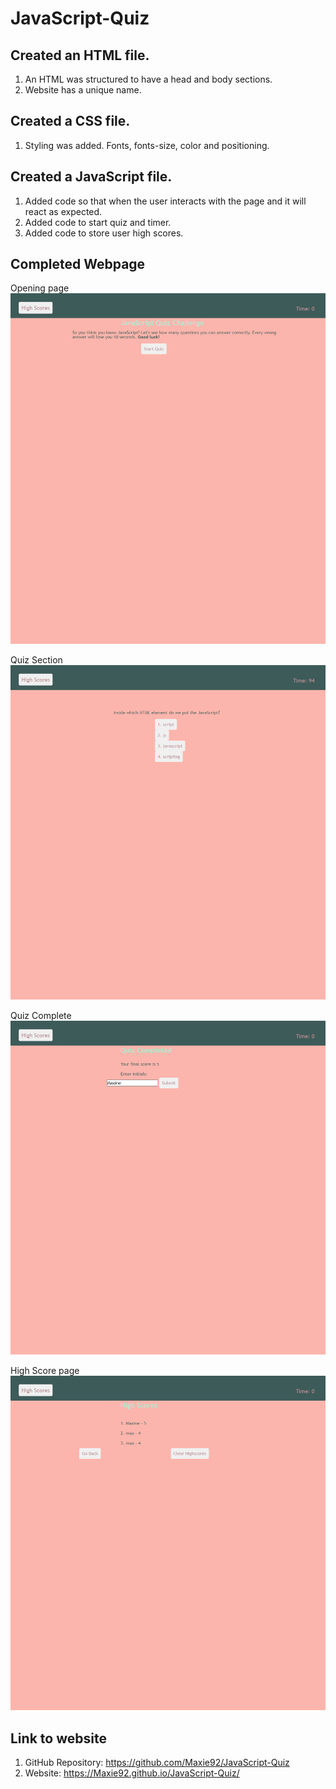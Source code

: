 # JavaScript-Quiz

## Created an HTML file.

1. An HTML was structured to have a head and body sections.
2. Website has a unique name.

## Created a CSS file.

1. Styling was added. Fonts, fonts-size, color and positioning.

## Created a JavaScript file.

1. Added code so that when the user interacts with the page and it will react as expected.
2. Added code to start quiz and timer.
3. Added code to store user high scores.

## Completed Webpage

Opening page
![alt text](./assets/images/Project_image_1.png)

Quiz Section
![alt text](./assets/images/Project_image_2.png)

Quiz Complete
![alt text](./assets/images/Project_image_3.png)

High Score page
![alt text](./assets/images/Project_image_4.png)

## Link to website

1. GitHub Repository: https://github.com/Maxie92/JavaScript-Quiz
2. Website: https://Maxie92.github.io/JavaScript-Quiz/